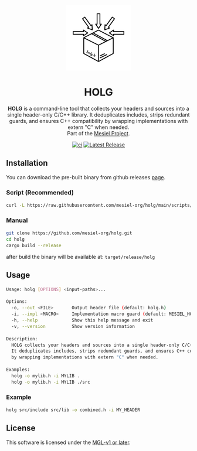 <p align="center">
  <img src="docs/assets/logo.jpg" alt="HOLG Logo" width="180"/>
</p>

<h1 align="center">HOLG</h1>

<p align="center">
  <strong>HOLG</strong> is a command-line tool that collects your headers and sources into a single header-only C/C++ library. It deduplicates includes, strips redundant guards, and ensures C++ compatibility by wrapping implementations with extern "C" when needed.</br>
  Part of the <a href="https://github.com/mesiel-org">Mesiel Project</a>.
</p>

<p align="center">
  <a href="https://github.com/mesiel-org/holg/actions/workflows/ci.yml"><img src="https://github.com/mesiel-org/holg/actions/workflows/ci.yml/badge.svg" alt="ci"/></a>
  <a href="https://github.com/mesiel-org/holg/releases"><img src="https://img.shields.io/github/v/release/mesiel-org/holg" alt="Latest Release"/></a>
</p>


## Installation

You can download the pre-built binary from github releases [page](https://github.com/mesiel-org/holg/releases).

### Script (Recommended)

```bash
curl -L https://raw.githubusercontent.com/mesiel-org/holg/main/scripts/install.sh | bash
```

### Manual

```bash
git clone https://github.com/mesiel-org/holg.git
cd holg
cargo build --release
```

after build the binary will be available at: `target/release/holg`



## Usage

```bash
Usage: holg [OPTIONS] <input-paths>...

Options:
  -o, --out <FILE>       Output header file (default: holg.h)
  -i, --impl <MACRO>     Implementation macro guard (default: MESIEL_HOLG)
  -h, --help             Show this help message and exit
  -v, --version          Show version information

Description:
  HOLG collects your headers and sources into a single header-only C/C++ library.
  It deduplicates includes, strips redundant guards, and ensures C++ compatibility
  by wrapping implementations with extern "C" when needed.

Examples:
  holg -o mylib.h -i MYLIB .
  holg -o mylib.h -i MYLIB ./src
```


### Example

```bash
holg src/include src/lib -o combined.h -i MY_HEADER
```

## License
This software is licensed under the [MGL-v1 or later](LICENSE).
